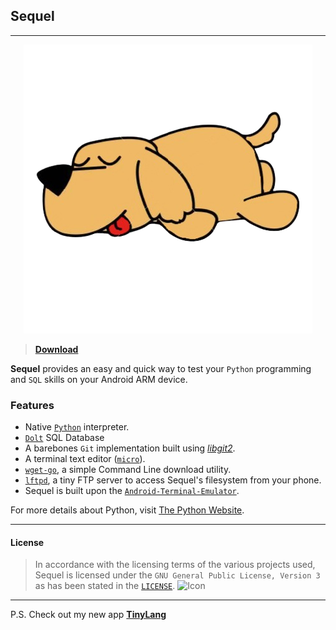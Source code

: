 ## Sequel

---

<p align="center">
  <img src="https://raw.githubusercontent.com/searemind/searemind.github.io/main/icon.png" />
</p>

> [**Download**](https://github.com/searemind/searemind.github.io/releases/download/v1.0/Sequel-v1.0.apk)

**Sequel** provides an easy and quick way to test your `Python` programming and `SQL` skills on your Android ARM device. 

### Features
+ Native [`Python`](https://github.com/qpython-android/qpython3) interpreter.
+ [`Dolt`](https://github.com/dolthub/dolt) SQL Database 
+ A barebones `Git` implementation built using [*libgit2*](https://github.com/libgit2/libgit2).
+ A terminal text editor ([`micro`](https://github.com/zyedidia/micro)).
+ [`wget-go`](https://github.com/miihael/wget-go), a simple Command Line download utility.
+ [`lftpd`](https://github.com/vonnieda/lftpd), a tiny FTP server to access Sequel's filesystem from your phone.
+ Sequel is built upon the [`Android-Terminal-Emulator`](https://github.com/jackpal/Android-Terminal-Emulator).

For more details about Python, visit [The Python Website](https://www.python.org).

---

#### License
> In accordance with the licensing terms of the various projects used, Sequel is licensed under the `GNU General Public License, Version 3` as has been stated in the [`LICENSE`](https://github.com/searemind/searemind.github.io/blob/main/LICENSE). 
![Icon](https://upload.wikimedia.org/wikipedia/commons/thumb/8/86/GPL_v3_Blue_Badge.svg/320px-GPL_v3_Blue_Badge.svg.png) 

---

P.S. Check out my new app [**TinyLang**](https://github.com/searemind/searemind.github.io/raw/main/TinyLang-v4.3.apk)
